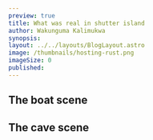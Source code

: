 ```yaml
---
preview: true
title: What was real in shutter island
author: Wakunguma Kalimukwa
synopsis: 
layout: ../../layouts/BlogLayout.astro
image: /thumbnails/hosting-rust.png
imageSize: 0
published:
---
```


## The boat scene

## The cave scene
